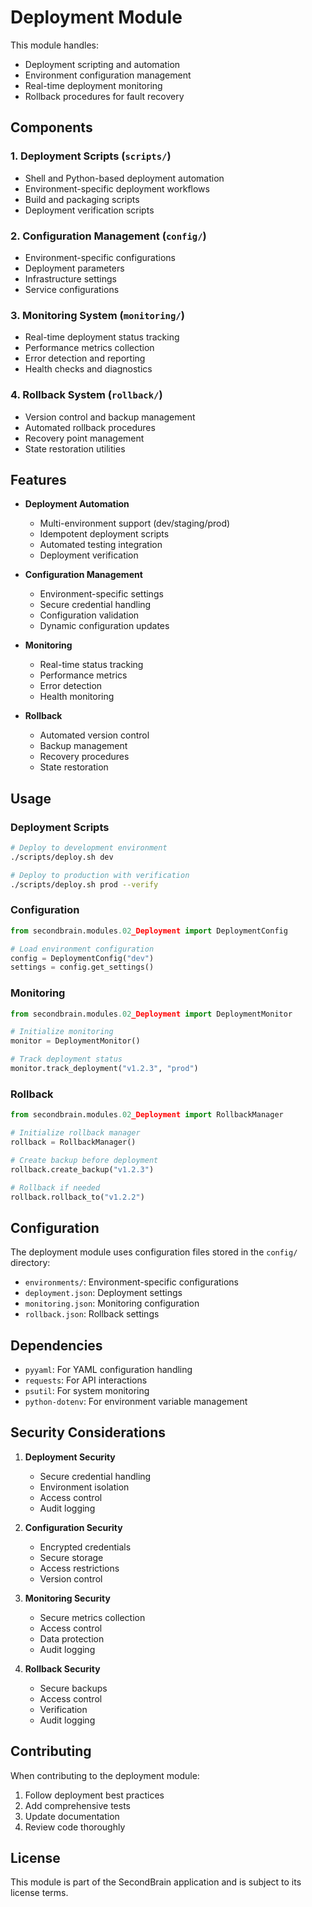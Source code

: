 # Deployment Module

This module handles:
- Deployment scripting and automation
- Environment configuration management
- Real-time deployment monitoring
- Rollback procedures for fault recovery

## Components

### 1. Deployment Scripts (`scripts/`)
- Shell and Python-based deployment automation
- Environment-specific deployment workflows
- Build and packaging scripts
- Deployment verification scripts

### 2. Configuration Management (`config/`)
- Environment-specific configurations
- Deployment parameters
- Infrastructure settings
- Service configurations

### 3. Monitoring System (`monitoring/`)
- Real-time deployment status tracking
- Performance metrics collection
- Error detection and reporting
- Health checks and diagnostics

### 4. Rollback System (`rollback/`)
- Version control and backup management
- Automated rollback procedures
- Recovery point management
- State restoration utilities

## Features

- **Deployment Automation**
  - Multi-environment support (dev/staging/prod)
  - Idempotent deployment scripts
  - Automated testing integration
  - Deployment verification

- **Configuration Management**
  - Environment-specific settings
  - Secure credential handling
  - Configuration validation
  - Dynamic configuration updates

- **Monitoring**
  - Real-time status tracking
  - Performance metrics
  - Error detection
  - Health monitoring

- **Rollback**
  - Automated version control
  - Backup management
  - Recovery procedures
  - State restoration

## Usage

### Deployment Scripts
```bash
# Deploy to development environment
./scripts/deploy.sh dev

# Deploy to production with verification
./scripts/deploy.sh prod --verify
```

### Configuration
```python
from secondbrain.modules.02_Deployment import DeploymentConfig

# Load environment configuration
config = DeploymentConfig("dev")
settings = config.get_settings()
```

### Monitoring
```python
from secondbrain.modules.02_Deployment import DeploymentMonitor

# Initialize monitoring
monitor = DeploymentMonitor()

# Track deployment status
monitor.track_deployment("v1.2.3", "prod")
```

### Rollback
```python
from secondbrain.modules.02_Deployment import RollbackManager

# Initialize rollback manager
rollback = RollbackManager()

# Create backup before deployment
rollback.create_backup("v1.2.3")

# Rollback if needed
rollback.rollback_to("v1.2.2")
```

## Configuration

The deployment module uses configuration files stored in the `config/` directory:

- `environments/`: Environment-specific configurations
- `deployment.json`: Deployment settings
- `monitoring.json`: Monitoring configuration
- `rollback.json`: Rollback settings

## Dependencies

- `pyyaml`: For YAML configuration handling
- `requests`: For API interactions
- `psutil`: For system monitoring
- `python-dotenv`: For environment variable management

## Security Considerations

1. **Deployment Security**
   - Secure credential handling
   - Environment isolation
   - Access control
   - Audit logging

2. **Configuration Security**
   - Encrypted credentials
   - Secure storage
   - Access restrictions
   - Version control

3. **Monitoring Security**
   - Secure metrics collection
   - Access control
   - Data protection
   - Audit logging

4. **Rollback Security**
   - Secure backups
   - Access control
   - Verification
   - Audit logging

## Contributing

When contributing to the deployment module:

1. Follow deployment best practices
2. Add comprehensive tests
3. Update documentation
4. Review code thoroughly

## License

This module is part of the SecondBrain application and is subject to its license terms. 